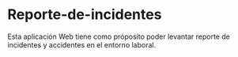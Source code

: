 # Reporte-de-incidentes
Esta aplicación Web tiene como próposito poder levantar reporte de incidentes y accidentes en el entorno laboral. 
